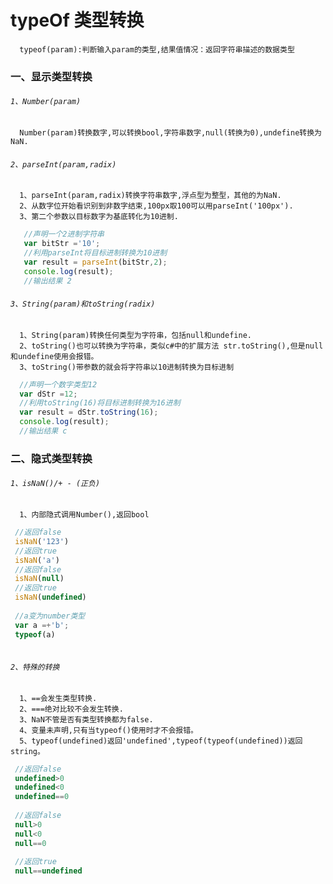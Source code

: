 # typeOf 类型转换

      typeof(param):判断输入param的类型,结果值情况：返回字符串描述的数据类型

### 一、显示类型转换

###### `1、Number(param)`
   
      Number(param)转换数字,可以转换bool,字符串数字,null(转换为0),undefine转换为NaN.
###### `2、parseInt(param,radix)`
      1、parseInt(param,radix)转换字符串数字,浮点型为整型，其他的为NaN.
      2、从数字位开始看识别到非数字结束,100px取100可以用parseInt('100px').
      3、第二个参数以目标数字为基底转化为10进制.
```.js
   //声明一个2进制字符串
   var bitStr ='10';
   //利用parseInt将目标进制转换为10进制
   var result = parseInt(bitStr,2);
   console.log(result);
   //输出结果 2
```
###### `3、String(param)和toString(radix)`
      1、String(param)转换任何类型为字符串，包括null和undefine.
      2、toString()也可以转换为字符串，类似c#中的扩展方法 str.toString(),但是null和undefine使用会报错。
      3、toString()带参数的就会将字符串以10进制转换为目标进制     
 ```.js
   //声明一个数字类型12
   var dStr =12;
   //利用toString(16)将目标进制转换为16进制
   var result = dStr.toString(16);
   console.log(result);
   //输出结果 c
```  

### 二、隐式类型转换      

###### `1、isNaN()/+ - (正负)`
      1、内部隐式调用Number(),返回bool
      
 ```.js
  //返回false
  isNaN('123') 
  //返回true
  isNaN('a') 
  //返回false
  isNaN(null) 
  //返回true
  isNaN(undefined)
  
  //a变为number类型
  var a =+'b';
  typeof(a)
  
```  

###### `2、特殊的转换`
      
      1、==会发生类型转换.
      2、===绝对比较不会发生转换.
      3、NaN不管是否有类型转换都为false.
      4、变量未声明,只有当typeof()使用时才不会报错。
      5、typeof(undefined)返回'undefined',typeof(typeof(undefined))返回string。
      
 ```.js
  //返回false
  undefined>0
  undefined<0
  undefined==0
  
  //返回false
  null>0
  null<0
  null==0
  
  //返回true
  null==undefined
  
```  
     
